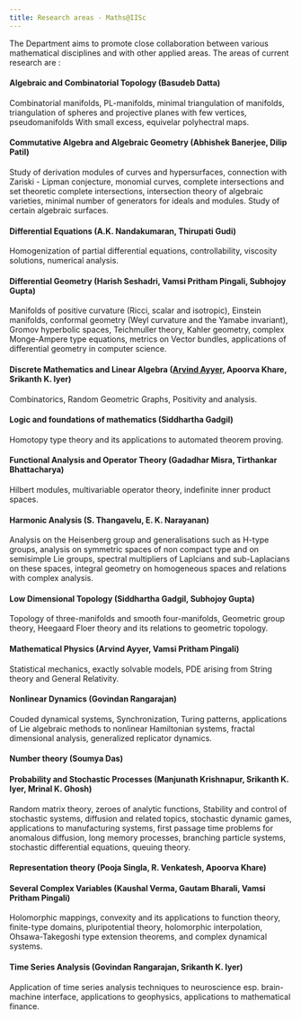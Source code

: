 ```yaml
---
title: Research areas - Maths@IISc
---
```


The Department aims to promote close collaboration between various mathematical disciplines and with other applied areas. The areas of current research are :

#### Algebraic and Combinatorial Topology (Basudeb Datta)
Combinatorial manifolds, PL-manifolds, minimal triangulation of manifolds, triangulation of spheres and projective planes with few vertices, pseudomanifolds With small excess, equivelar polyhectral maps.

#### Commutative Algebra and Algebraic Geometry (Abhishek Banerjee, Dilip Patil)
Study of derivation modules of curves and hypersurfaces, connection with Zariski - Lipman conjecture, monomial curves, complete intersections and set theoretic complete intersections, intersection theory of algebraic varieties, minimal number of generators for ideals and modules. Study of certain algebraic surfaces.

#### Differential Equations (A.K. Nandakumaran, Thirupati Gudi)  
Homogenization of partial differential equations, controllability, viscosity solutions, numerical analysis.

#### Differential Geometry (Harish Seshadri, Vamsi Pritham Pingali, Subhojoy Gupta)
Manifolds of positive curvature (Ricci, scalar and isotropic), Einstein manifolds, conformal geometry (Weyl curvature and the Yamabe invariant), Gromov hyperbolic spaces, Teichmuller theory, Kahler geometry, complex Monge-Ampere type equations, metrics on Vector bundles, applications of differential geometry in computer science.

#### Discrete Mathematics and Linear Algebra ([Arvind Ayyer](math.iisc.ac.in/~arvind), Apoorva Khare, Srikanth K. Iyer)
Combinatorics,  Random Geometric Graphs, Positivity and analysis. 

#### Logic and foundations of mathematics (Siddhartha Gadgil)
Homotopy type theory and its applications to automated theorem proving.

#### Functional Analysis and Operator Theory (Gadadhar Misra, Tirthankar Bhattacharya)
Hilbert modules, multivariable operator theory, indefinite inner product spaces.

#### Harmonic Analysis (S. Thangavelu, E. K. Narayanan)
Analysis on the Heisenberg group and generalisations such as H-type groups, analysis on symmetric spaces of non compact type and on semisimple Lie groups, spectral multipliers of Laplcians and sub-Laplacians on these spaces, integral geometry on homogeneous spaces and relations with complex analysis.

#### Low Dimensional Topology (Siddhartha Gadgil, Subhojoy Gupta) 
Topology of three-manifolds and smooth four-manifolds, Geometric group theory, Heegaard Floer theory and its relations to geometric topology.

#### Mathematical Physics (Arvind Ayyer, Vamsi Pritham Pingali)
Statistical mechanics, exactly solvable models, PDE arising from String theory and General Relativity.

#### Nonlinear Dynamics (Govindan Rangarajan)
Couded dynamical systems, Synchronization, Turing patterns, applications of Lie algebraic methods to nonlinear Hamiltonian systems, fractal dimensional analysis, generalized replicator dynamics.

#### Number theory (Soumya Das)

#### Probability and Stochastic Processes (Manjunath Krishnapur, Srikanth K. Iyer, Mrinal K. Ghosh)
Random matrix theory, zeroes of analytic functions, Stability and control of stochastic systems, diffusion and related topics, stochastic dynamic games, applications to manufacturing systems, first passage time problems for anomalous diffusion, long memory processes, branching particle systems, stochastic differential equations, queuing theory.

#### Representation theory (Pooja Singla, R. Venkatesh, Apoorva Khare)


#### Several Complex Variables (Kaushal Verma, Gautam Bharali, Vamsi Pritham Pingali)
Holomorphic mappings, convexity and its applications to function theory, finite-type domains, pluripotential theory, holomorphic interpolation, Ohsawa-Takegoshi type extension theorems, and complex dynamical systems.

#### Time Series Analysis (Govindan Rangarajan, Srikanth K. Iyer)
Application of time series analysis techniques to neuroscience esp. brain-machine interface, applications to geophysics, applications to mathematical finance.
